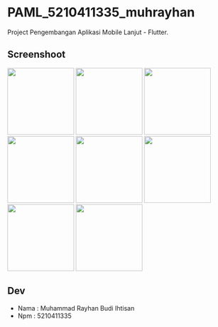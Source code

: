 # PAML_5210411335_muhrayhan

Project Pengembangan Aplikasi Mobile Lanjut - Flutter.

## Screenshoot

<img src="https://github.com/user-attachments/assets/43355926-b196-44cc-b1ae-63a018e27f40" width="150"/>
<img src="https://github.com/user-attachments/assets/2d347cb9-a278-4739-afeb-d084323f9556" width="150"/>
<img src="https://github.com/user-attachments/assets/3fae95fc-327e-4187-892f-2190b63f3deb" width="150"/>
<img src="https://github.com/user-attachments/assets/e96dedd0-07a5-4b72-8da8-3a31c3ffbe09" width="150"/>
<img src="https://github.com/user-attachments/assets/b2015325-8267-4864-8e04-56e22c9e4745" width="150"/>
<img src="https://github.com/user-attachments/assets/207cb2d7-b4b7-4446-be0e-8d663cf37158" width="150"/>
<img src="https://github.com/user-attachments/assets/bbf1b87b-246c-4636-a562-cd77cc8ea301" width="150"/>
<img src="https://github.com/user-attachments/assets/2fff7898-690a-4dca-8036-93cdc4518fa1" width="150"/>

## Dev
- Nama : Muhammad Rayhan Budi Ihtisan
- Npm : 5210411335
